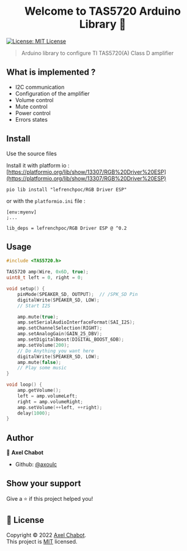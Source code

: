 <h1 align="center">Welcome to TAS5720 Arduino Library 👋</h1>
<p>
  <a href="https://github.com/axoulc/TAS5720-Arduino/blob/main/LICENSE" target="_blank">
    <img alt="License: MIT License" src="https://img.shields.io/badge/License-MIT License-yellow.svg" />
  </a>
</p>

> Arduino library to configure TI TAS5720(A) Class D amplifier

## What is implemented ?
- I2C communication
- Configuration of the amplifier
- Volume control
- Mute control
- Power control
- Errors states

## Install
Use the source files

Install it with platform io : [https://platformio.org/lib/show/13307/RGB%20Driver%20ESP](https://platformio.org/lib/show/13307/RGB%20Driver%20ESP)
```
pio lib install "lefrenchpoc/RGB Driver ESP"
```
or with the `platformio.ini` file :

```
[env:myenv]
;...

lib_deps = lefrenchpoc/RGB Driver ESP @ ^0.2
```

## Usage

```cpp
#include <TAS5720.h>

TAS5720 amp(Wire, 0x6D, true);
uint8_t left = 0, right = 0;

void setup() {
    pinMode(SPEAKER_SD, OUTPUT);  // /SPK_SD Pin
    digitalWrite(SPEAKER_SD, LOW);
    // Start I2S

    amp.mute(true);
    amp.setSerialAudioInterfaceFormat(SAI_I2S);
    amp.setChannelSelection(RIGHT);
    amp.setAnalogGain(GAIN_25_DBV);
    amp.setDigitalBoost(DIGITAL_BOOST_6DB);
    amp.setVolume(200);
    // Do Anything you want here
    digitalWrite(SPEAKER_SD, LOW);
    amp.mute(false);
    // Play some music
}

void loop() {
    amp.getVolume();
    left = amp.volumeLeft;
    right = amp.volumeRight;
    amp.setVolume(++left, ++right);
    delay(1000);
}
```

## Author

👤 **Axel Chabot**

* Github: [@axoulc](https://github.com/axoulc)

## Show your support

Give a ⭐️ if this project helped you!

## 📝 License

Copyright © 2022 [Axel Chabot](https://github.com/axoulc).<br />
This project is [MIT](https://github.com/axoulc/TAS5720-Arduino/blob/main/LICENSE) licensed.